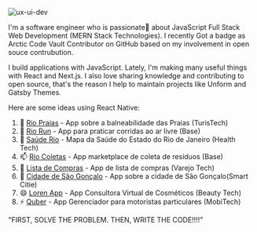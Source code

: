 ![ux-ui-dev](https://user-images.githubusercontent.com/10963220/110122922-06a9de80-7d9f-11eb-926f-bf40790f77e4.png)

I'm a software engineer who is passionate💖 about JavaScript Full Stack Web Development (MERN Stack Technologies). I recently Got a badge as Arctic Code Vault Contributor on GitHub based on my involvement in open souce contrubution.

I build applications with JavaScript. Lately, I'm making many useful things with React and Next.js. I also love sharing knowledge and contributing to open source, that's the reason I help to maintain projects like Unform and Gatsby Themes.

Here are some ideas using React Native:

1. 🔭 [Rio Praias](https://github.com/Wanderson77/RioPraias) - App sobre a balneabilidade das Praias (TurisTech)
2. 🌱 [Rio Run](https://github.com/Wanderson77/RioRun) - App para praticar corridas ao ar livre (Base)
3. 👯 [Saúde Rio](https://github.com/Wanderson77/RioSaude-App) - Mapa da Saúde do Estado do Rio de Janeiro (Health Tech)
4. 📫 [Rio Coletas](https://github.com/Wanderson77/RioColetas) - App marketplace de coleta de resíduos (Base)
5. 🤔  [Lista de Compras](https://github.com/Wanderson77/App-Lista-Compras) - App de lista de compras (Varejo Tech)
6. 💬 [Cidade de São Gonçalo](https://github.com/Wanderson77/App-SG-Cidadao) - App sobre a cidade de São Gonçalo(Smart Citie)
7. 😄 [Loren App](https://github.com/Wanderson77/App-Loren) - App Consultora Virtual de Cosméticos (Beauty Tech)
8. ⚡  [Quber](https://github.com/Wanderson77/RioKuber) - App Gerenciador para motoristas particulares (MobiTech)

"FIRST, SOLVE THE PROBLEM. THEN, WRITE THE CODE!!!!"
